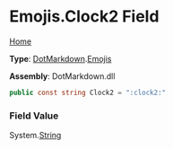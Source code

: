 # Emojis\.Clock2 Field

[Home](../../../README.md)

**Type**: [DotMarkdown](../../README.md)\.[Emojis](../README.md)

**Assembly**: DotMarkdown\.dll

```csharp
public const string Clock2 = ":clock2:"
```

### Field Value

System\.[String](https://docs.microsoft.com/en-us/dotnet/api/system.string)